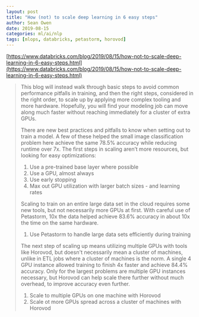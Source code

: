```yaml
---
layout: post
title: "How (not) to scale deep learning in 6 easy steps"
author: Sean Owen
date: 2019-08-15
categories: ml/ai/nlp
tags: [mlops, databricks, petastorm, horovod]
---
```


[https://www.databricks.com/blog/2019/08/15/how-not-to-scale-deep-learning-in-6-easy-steps.html](https://www.databricks.com/blog/2019/08/15/how-not-to-scale-deep-learning-in-6-easy-steps.html)

> This blog will instead walk through basic steps to avoid common performance pitfalls in training, and then the right steps, considered in the right order, to scale up by applying more complex tooling and more hardware. Hopefully, you will find your modeling job can move along much faster without reaching immediately for a cluster of extra GPUs.
>
> There are new best practices and pitfalls to know when setting out to train a model. A few of these helped the small image classification problem here achieve the same 78.5% accuracy while reducing runtime over 7x. The first steps in scaling aren’t more resources, but looking for easy optimizations:
>
> 1. Use a pre-trained base layer where possible
> 2. Use a GPU, almost always
> 3. Use early stopping
> 4. Max out GPU utilization with larger batch sizes - and learning rates
>
> Scaling to train on an entire large data set in the cloud requires some new tools, but not necessarily more GPUs at first. With careful use of Petastorm, 10x the data helped achieve 83.6% accuracy in about 10x the time on the same hardware.
>
> 1. Use Petastorm to handle large data sets efficiently during training
>
> The next step of scaling up means utilizing multiple GPUs with tools like Horovod, but doesn't necessarily mean a cluster of machines, unlike in ETL jobs where a cluster of machines is the norm. A single 4 GPU instance allowed training to finish 4x faster and achieve 84.4% accuracy. Only for the largest problems are multiple GPU instances necessary, but Horovod can help scale there further without much overhead, to improve accuracy even further.
>
> 1. Scale to multiple GPUs on one machine with Horovod
> 2. Scale ot more GPUs spread across a cluster of machines with Horovod

